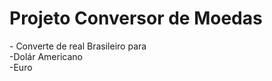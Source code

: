 <h1>Projeto Conversor de Moedas</h1>
- Converte de real Brasileiro para
<br>
-Dolár Americano 
<br>
-Euro 
